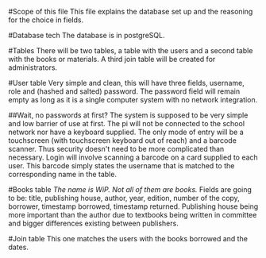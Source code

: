#Scope of this file
This file explains the database set up and the reasoning for the choice in fields.

#Database tech
The database is in postgreSQL.

#Tables
There will be two tables, a table with the users and a second table with the books or materials. A third join table will be created for administrators.

#User table
Very simple and clean, this will have three fields, username, role and (hashed and salted) password. The password field will remain empty as long as it is a single computer system with no network integration.

##Wait, no passwords at first?
The system is supposed to be very simple and low barrier of use at first. The pi will not be connected to the school network nor have a keyboard supplied. The only mode of entry will be a touchscreen (with touchscreen keyboard out of reach) and a barcode scanner. Thus security doesn't need to be more complicated than necessary. Login will involve scanning a barcode on a card supplied to each user. This barcode simply states the username that is matched to the corresponding name in the table.

#Books table
*The name is WiP. Not all of them are books.*
Fields are going to be: title, publishing house, author, year, edition, number of the copy, borrower, timestamp borrowed, timestamp returned.
Publishing house being more important than the author due to textbooks being written in committee and bigger differences existing between publishers.

#Join table
This one matches the users with the books borrowed and the dates.
